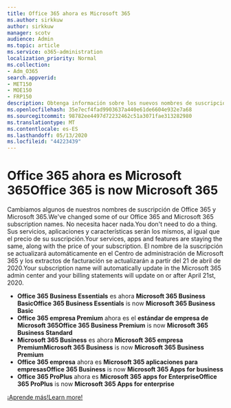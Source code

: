 ```yaml
---
title: Office 365 ahora es Microsoft 365
ms.author: sirkkuw
author: sirkkuw
manager: scotv
audience: Admin
ms.topic: article
ms.service: o365-administration
localization_priority: Normal
ms.collection:
- Adm_O365
search.appverid:
- MET150
- MOE150
- FRP150
description: Obtenga información sobre los nuevos nombres de suscripción de Microsoft 365.
ms.openlocfilehash: 35e7ecf4fad9903637a440e61de6604e932e7a68
ms.sourcegitcommit: 98782ee4497d72232462c51a3071fae313282980
ms.translationtype: MT
ms.contentlocale: es-ES
ms.lasthandoff: 05/13/2020
ms.locfileid: "44223439"
---
```

# <a name="office-365-is-now-microsoft-365"></a><span data-ttu-id="24d08-103">Office 365 ahora es Microsoft 365</span><span class="sxs-lookup"><span data-stu-id="24d08-103">Office 365 is now Microsoft 365</span></span>

<span data-ttu-id="24d08-104">Cambiamos algunos de nuestros nombres de suscripción de Office 365 y Microsoft 365.</span><span class="sxs-lookup"><span data-stu-id="24d08-104">We've changed some of our Office 365 and Microsoft 365 subscription names.</span></span> <span data-ttu-id="24d08-105">No necesita hacer nada.</span><span class="sxs-lookup"><span data-stu-id="24d08-105">You don't need to do a thing.</span></span> <span data-ttu-id="24d08-106">Sus servicios, aplicaciones y características serán los mismos, al igual que el precio de su suscripción.</span><span class="sxs-lookup"><span data-stu-id="24d08-106">Your services, apps and features are staying the same, along with the price of your subscription.</span></span> <span data-ttu-id="24d08-107">El nombre de la suscripción se actualizará automáticamente en el Centro de administración de Microsoft 365 y los extractos de facturación se actualizarán a partir del 21 de abril de 2020.</span><span class="sxs-lookup"><span data-stu-id="24d08-107">Your subscription name will automatically update in the Microsoft 365 admin center and your billing statements will update on or after April 21st, 2020.</span></span>

- <span data-ttu-id="24d08-108">**Office 365 Business Essentials** es ahora **Microsoft 365 Business Basic**</span><span class="sxs-lookup"><span data-stu-id="24d08-108">**Office 365 Business Essentials** is now **Microsoft 365 Business Basic**</span></span>
- <span data-ttu-id="24d08-109">**Office 365 empresa Premium** ahora es el **estándar de empresa de Microsoft 365**</span><span class="sxs-lookup"><span data-stu-id="24d08-109">**Office 365 Business Premium** is now **Microsoft 365 Business Standard**</span></span>
- <span data-ttu-id="24d08-110">**Microsoft 365 Business** es ahora **Microsoft 365 empresa Premium**</span><span class="sxs-lookup"><span data-stu-id="24d08-110">**Microsoft 365 Business** is now **Microsoft 365 Business Premium**</span></span>
- <span data-ttu-id="24d08-111">**Office 365 empresa** ahora es **Microsoft 365 aplicaciones para empresas**</span><span class="sxs-lookup"><span data-stu-id="24d08-111">**Office 365 Business** is now **Microsoft 365 Apps for business**</span></span>
- <span data-ttu-id="24d08-112">**Office 365 ProPlus** ahora es **Microsoft 365 apps for Enterprise**</span><span class="sxs-lookup"><span data-stu-id="24d08-112">**Office 365 ProPlus** is now **Microsoft 365 Apps for enterprise**</span></span>

[<span data-ttu-id="24d08-113">¡Aprende más!</span><span class="sxs-lookup"><span data-stu-id="24d08-113">Learn more!</span></span>](https://go.microsoft.com/fwlink/?linkid=2120533)
